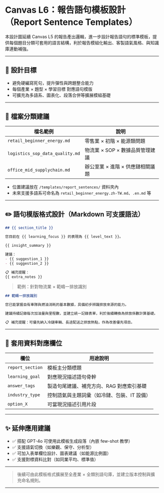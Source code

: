 # Canvas L6：報告語句模板設計（Report Sentence Templates）

本設計圖延續 Canvas L5 的報告產出邏輯，進一步設計報告語句的標準模板，提供每個題目分類可套用的語言結構，利於報告模組化輸出、客製語氣風格、與知識庫連動補強。

---

## 🎯 設計目標

- 避免硬編寫死句，提升彈性與跨題整合能力
- 每個產業 × 題型 × 學習目標 對應語句模版
- 可擴充為多語系、圖表化、段落合併等擴展模組基礎

---

## 📂 檔案分類建議

| 檔名範例                            | 說明                         |
|------------------------------------|------------------------------|
| `retail_beginner_energy.md`        | 零售業 × 初階 × 能源類問題         |
| `logistics_sop_data_quality.md`    | 物流業 × SOP × 數據品質管理建議     |
| `office_mid_supplychain.md`        | 辦公室業 × 進階 × 供應鏈相關議題     |

- 位置建議放在 `/templates/report_sentences/` 資料夾內
- 未來支援多語系可命名為 `retail_beginner_energy.zh-TW.md`、`.en.md` 等

---

## ✏️ 語句模版格式設計（Markdown 可支援語法）

```md
## {{ section_title }}

您目前在 {{ learning_focus }} 的表現為 {{ level_text }}。

{{ insight_summary }}

建議：
- {{ suggestion_1 }}
- {{ suggestion_2 }}

📋 補充提醒：
{{ extra_notes }}
```

> 範例：針對物流業 × 範疇一排放識別

```md
## 範疇一排放識別

您已能掌握自有車隊與燃油消耗的基本數據，具備初步辨識排放來源的能力。

建議持續記錄每次加油量與里程數，並建立統一記錄表單，利於後續轉換為排放係數計算基礎。

📋 補充提醒：可優先納入冷鏈車輛、長途配送之排放熱點，作為改善優先項目。
```

---

## 🧩 套用資料對應欄位

| 欄位             | 用途說明                                  |
|------------------|-------------------------------------------|
| `report_section` | 模板主分類標題                            |
| `learning_goal`  | 對應現況描述語句骨幹                      |
| `answer_tags`    | 製造句尾建議、補充方向、RAG 對應索引基礎     |
| `industry_type`  | 控制語氣與主題詞彙（如冷鏈、包裝、IT 設備）   |
| `option_X`       | 可當現況描述引用片段                      |

---

## ✨ 延伸應用建議

- ✅ 搭配 GPT-4o 可使用此模板生成段落（內嵌 few-shot 教學）
- ✅ 支援語氣切換（如樂觀、保守、分析型）
- ✅ 可加入表單欄位設計、圖表建議（如能源比例圖）
- ✅ 支援對標資料比對（如同業平均、標準值）

---

> 後續可由此模板格式擴展至全產業 × 全類別語句庫，並建立版本控制與擴充命名規則。

---


